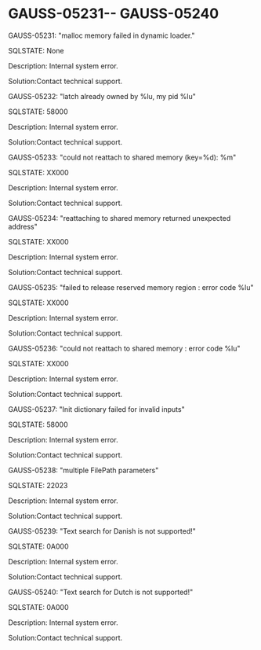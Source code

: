 # GAUSS-05231-- GAUSS-05240<a name="EN-US_TOPIC_0302073316"></a>

GAUSS-05231: "malloc memory failed in dynamic loader."

SQLSTATE: None

Description: Internal system error.

Solution:Contact technical support.

GAUSS-05232: "latch already owned by %lu, my pid %lu"

SQLSTATE: 58000

Description: Internal system error.

Solution:Contact technical support.

GAUSS-05233: "could not reattach to shared memory \(key=%d\): %m"

SQLSTATE: XX000

Description: Internal system error.

Solution:Contact technical support.

GAUSS-05234: "reattaching to shared memory returned unexpected address"

SQLSTATE: XX000

Description: Internal system error.

Solution:Contact technical support.

GAUSS-05235: "failed to release reserved memory region : error code %lu"

SQLSTATE: XX000

Description: Internal system error.

Solution:Contact technical support.

GAUSS-05236: "could not reattach to shared memory : error code %lu"

SQLSTATE: XX000

Description: Internal system error.

Solution:Contact technical support.

GAUSS-05237: "Init dictionary failed for invalid inputs"

SQLSTATE: 58000

Description: Internal system error.

Solution:Contact technical support.

GAUSS-05238: "multiple FilePath parameters"

SQLSTATE: 22023

Description: Internal system error.

Solution:Contact technical support.

GAUSS-05239: "Text search for Danish is not supported!"

SQLSTATE: 0A000

Description: Internal system error.

Solution:Contact technical support.

GAUSS-05240: "Text search for Dutch is not supported!"

SQLSTATE: 0A000

Description: Internal system error.

Solution:Contact technical support.

